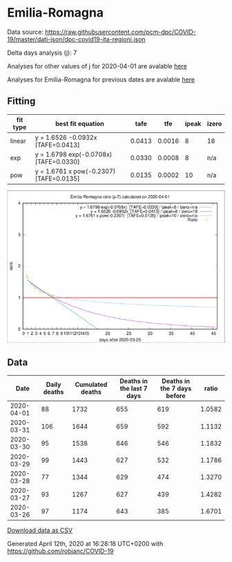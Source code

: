 # Emilia-Romagna

Data source: https://raw.githubusercontent.com/pcm-dpc/COVID-19/master/dati-json/dpc-covid19-ita-regioni.json

Delta days analysis (j): 7

Analyses for other values of j for 2020-04-01 are avalable [here](../README.md)

Analyses for Emilia-Romagna for previous dates are avalable [here](../../README.md)

## Fitting 
|fit type|best fit equation|tafe|tfe|ipeak|izero|
|-------|-----|--------|------|---|---|
|linear|y = 1.6526 -0.0932x  [TAFE=0.0413]|0.0413|0.0016|8|18|
|exp|y = 1.6798 exp(-0.0708x)  [TAFE=0.0330]|0.0330|0.0008|8|n/a|
|pow|y = 1.6761 x pow(-0.2307)  [TAFE=0.0135]|0.0135|0.0002|10|n/a|

![Plot](COVID-19_emilia-romagna_j7_2020-04-01.png)

## Data
|Date|Daily deaths|Cumulated deaths|Deaths in the last 7 days|Deaths in the 7 days before|ratio|
|----|----------|-----------|-------|--------------------|-----|
|2020-04-01|88|1732|655|619|1.0582|
|2020-03-31|106|1644|659|592|1.1132|
|2020-03-30|95|1538|646|546|1.1832|
|2020-03-29|99|1443|627|532|1.1786|
|2020-03-28|77|1344|629|474|1.3270|
|2020-03-27|93|1267|627|439|1.4282|
|2020-03-26|97|1174|643|385|1.6701|

[Download data as CSV](COVID-19_emilia-romagna_j7_2020-04-01.csv)

Generated April 12th, 2020 at 16:28:18 UTC+0200 with https://github.com/robianc/COVID-19

